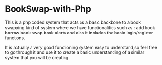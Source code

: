 # BookSwap-with-Php
This is a php coded system that acts as a basic backbone to a book swapping kind of system where we have functionalities such as :  add book
      borrow book
      swap book
      alerts
and also it includes the basic login/register functions.

It is actually a very good functioning system easy to understand,so feel free to go through it and use it to create a basic understanding of a similar system that you will be creating.
